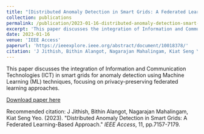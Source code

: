 ```yaml
---
title: "[Distributed Anomaly Detection in Smart Grids: A Federated Learning-Based Approach](https://ieeexplore.ieee.org/abstract/document/10018378/)"
collection: publications
permalink: /publication/2023-01-16-distributed-anomaly-detection-smart-grids
excerpt: 'This paper discusses the integration of Information and Communication Technologies (ICT) in smart grids for anomaly detection using Machine Learning (ML) techniques, focusing on privacy-preserving federated learning approaches.'
date: 2023-01-16
venue: 'IEEE Access'
paperurl: 'https://ieeexplore.ieee.org/abstract/document/10018378/'
citation: 'J Jithish, Bithin Alangot, Nagarajan Mahalingam, Kiat Seng Yeo. (2023). "Distributed Anomaly Detection in Smart Grids: A Federated Learning-Based Approach." <i>IEEE Access</i>, 11, pp.7157-7179.'
---
```

This paper discusses the integration of Information and Communication Technologies (ICT) in smart grids for anomaly detection using Machine Learning (ML) techniques, focusing on privacy-preserving federated learning approaches.

[Download paper here](https://ieeexplore.ieee.org/abstract/document/10018378/)

Recommended citation: J Jithish, Bithin Alangot, Nagarajan Mahalingam, Kiat Seng Yeo. (2023). "Distributed Anomaly Detection in Smart Grids: A Federated Learning-Based Approach." <i>IEEE Access</i>, 11, pp.7157-7179.
